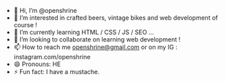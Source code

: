 - 👋 Hi, I’m @openshrine
- 👀 I’m interested in crafted beers, vintage bikes and web development of course !
- 🌱 I’m currently learning HTML / CSS / JS / SEO ...
- 💞️ I’m looking to collaborate on learning web development !
- 📫 How to reach me openshrine@gmail.com or on my IG : instagram.com/openshrine
- 😄 Pronouns: HE
- ⚡ Fun fact: I have a mustache.

<!---
openshrine/openshrine is a ✨ special ✨ repository because its `README.md` (this file) appears on your GitHub profile.
You can click the Preview link to take a look at your changes.
--->
